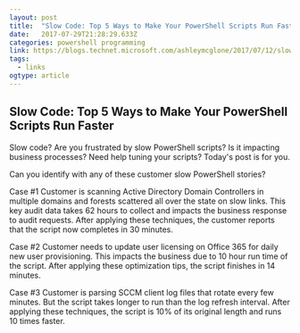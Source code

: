 ```yaml
---
layout: post 
title:  "Slow Code: Top 5 Ways to Make Your PowerShell Scripts Run Faster – GoateePFE" 
date:   2017-07-29T21:28:29.633Z 
categories: powershell programming
link: https://blogs.technet.microsoft.com/ashleymcglone/2017/07/12/slow-code-top-5-ways-to-make-your-powershell-scripts-run-faster/?utm_content=bufferf8c3c&utm_medium=social&utm_source=twitter.com&utm_campaign=buffer 
tags:
  - links
ogtype: article 
---
```


## Slow Code: Top 5 Ways to Make Your PowerShell Scripts Run Faster
 
 Slow code?
Are you frustrated by slow PowerShell scripts? Is it impacting business processes? Need help tuning your scripts? Today's post is for you.

Can you identify with any of these customer slow PowerShell stories?

Case #1
Customer is scanning Active Directory Domain Controllers in multiple domains and forests scattered all over the state on slow links. This key audit data takes 62 hours to collect and impacts the business response to audit requests. After applying these techniques, the customer reports that the script now completes in 30 minutes.

Case #2
Customer needs to update user licensing on Office 365 for daily new user provisioning. This impacts the business due to 10 hour run time of the script. After applying these optimization tips, the script finishes in 14 minutes.

Case #3
Customer is parsing SCCM client log files that rotate every few minutes. But the script takes longer to run than the log refresh interval. After applying these techniques, the script is 10% of its original length and runs 10 times faster.